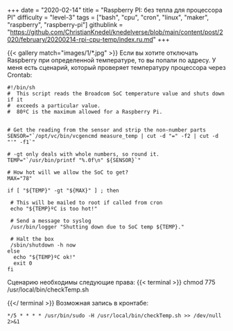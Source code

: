 +++
date = "2020-02-14"
title = "Raspberry PI: без тепла для процессора PI"
difficulty = "level-3"
tags = ["bash", "cpu", "cron", "linux", "maker", "raspberry", "raspberry-pi"]
githublink = "https://github.com/ChristianKnedel/knedelverse/blob/main/content/post/2020/february/20200214-rpi-cpu-temp/index.ru.md"
+++

{{< gallery match="images/1/*.jpg" >}}
Если вы хотите отключать Raspberry при определенной температуре, то вы попали по адресу. У меня есть сценарий, который проверяет температуру процессора через Crontab:
```
#!/bin/sh
#  This script reads the Broadcom SoC temperature value and shuts down if it
#  exceeds a particular value.
#  80ºC is the maximum allowed for a Raspberry Pi.


# Get the reading from the sensor and strip the non-number parts
SENSOR="`/opt/vc/bin/vcgencmd measure_temp | cut -d "=" -f2 | cut -d "'" -f1`"

# -gt only deals with whole numbers, so round it.
TEMP="`/usr/bin/printf "%.0f\n" ${SENSOR}`"

# How hot will we allow the SoC to get?
MAX="78"

if [ "${TEMP}" -gt "${MAX}" ] ; then

 # This will be mailed to root if called from cron
 echo "${TEMP}ºC is too hot!"

 # Send a message to syslog
 /usr/bin/logger "Shutting down due to SoC temp ${TEMP}."

 # Halt the box
 /sbin/shutdown -h now
else
  echo "${TEMP}ºC ok!"
  exit 0
fi

```
Сценарию необходимы следующие права:
{{< terminal >}}
chmod 775 /usr/local/bin/checkTemp.sh

{{</ terminal >}}
Возможная запись в кронтабе:
```
*/5 * * * * /usr/bin/sudo -H /usr/local/bin/checkTemp.sh >> /dev/null 2>&1

```